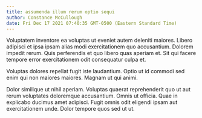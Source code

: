 ```yaml
---
title: assumenda illum rerum optio sequi
author: Constance McCullough
date: Fri Dec 17 2021 07:40:35 GMT-0500 (Eastern Standard Time)
---
```

Voluptatem inventore ea voluptas ut eveniet autem deleniti maiores. Libero adipisci et ipsa ipsam alias modi exercitationem quo accusantium. Dolorem impedit rerum. Quis perferendis et quo libero quas aperiam et. Sit qui facere tempore error exercitationem odit consequatur culpa et.

 Voluptas dolores repellat fugit iste laudantium. Optio ut id commodi sed enim qui non maiores maiores. Magnam ut qui animi.

 Dolor similique ut nihil aperiam. Voluptas quaerat reprehenderit quo ut aut rerum voluptates doloremque accusantium. Omnis ut officia. Quae in explicabo ducimus amet adipisci. Fugit omnis odit eligendi ipsam aut exercitationem unde. Dolor tempore quos sed ut ut.